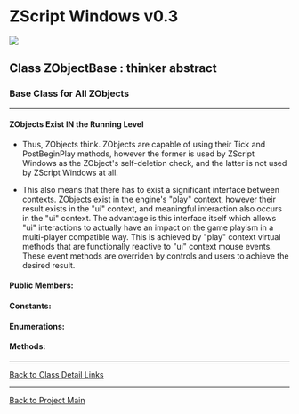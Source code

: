 # ZScript Windows v0.3

![](https://github.com/Saican/ZSWin/blob/master/README/ZSWin_Logo.png)

## Class ZObjectBase : thinker abstract
### Base Class for All ZObjects

------------

#### ZObjects Exist IN the Running Level
 - Thus, ZObjects think.  ZObjects are capable of using their Tick and PostBeginPlay methods, however the former is used by ZScript Windows as the ZObject's self-deletion check, and the latter is not used by ZScript Windows at all.
 
 - This also means that there has to exist a significant interface between contexts.  ZObjects exist in the engine's "play" context, however their result exists in the "ui" context, and meaningful interaction also occurs in the "ui" context.  The advantage is this interface itself which allows "ui" interactions to actually have an impact on the game playism in a multi-player compatible way.  This is achieved by "play" context virtual methods that are functionally reactive to "ui" context mouse events.  These event methods are overriden by controls and users to achieve the desired result.

#### Public Members:


#### Constants:


#### Enumerations:


#### Methods:


------------


[Back to Class Detail Links](https://github.com/Saican/ZSWin/blob/master/README/05%20-%20Classes.md)

------------


[Back to Project Main](https://github.com/Saican/ZSWin "Back to Project Main")
